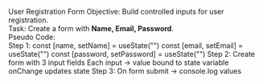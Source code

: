 User Registration Form 
Objective: Build controlled inputs for user registration.  
Task: Create a form with **Name, Email, Password**.  
Pseudo Code:  
Step 1: const [name, setName] = useState("")
const [email, setEmail] = useState("")
const [password, setPassword] = useState("")
Step 2: Create form with 3 input fields
Each input → value bound to state variable
onChange updates state
Step 3: On form submit → console.log values
